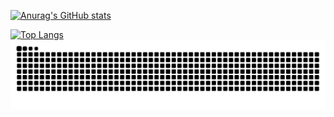 [![Anurag's GitHub stats](https://github-readme-stats.vercel.app/api?username=saint-deity&theme=material-palenight)](https://github.com/anuraghazra/github-readme-stats)

[![Top Langs](https://github-readme-stats.vercel.app/api/top-langs/?username=saint-deity&exclude_repo=github-readme-stats,anuraghazra.github.io)](https://github.com/anuraghazra/github-readme-stats)
![GitHub Snake dark](https://github.com/saint-deity/saint-deity/blob/output/github-contribution-grid-snake-dark.svg)

